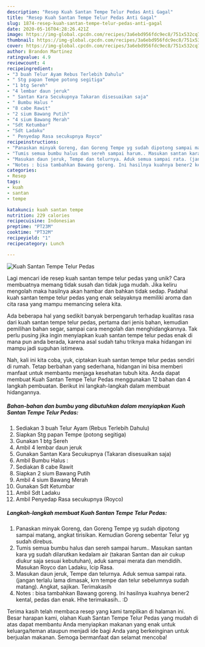 ```yaml
---
description: "Resep Kuah Santan Tempe Telur Pedas Anti Gagal"
title: "Resep Kuah Santan Tempe Telur Pedas Anti Gagal"
slug: 1874-resep-kuah-santan-tempe-telur-pedas-anti-gagal
date: 2020-05-16T04:28:26.421Z
image: https://img-global.cpcdn.com/recipes/3a6ebd956fdc9ec8/751x532cq70/kuah-santan-tempe-telur-pedas-foto-resep-utama.jpg
thumbnail: https://img-global.cpcdn.com/recipes/3a6ebd956fdc9ec8/751x532cq70/kuah-santan-tempe-telur-pedas-foto-resep-utama.jpg
cover: https://img-global.cpcdn.com/recipes/3a6ebd956fdc9ec8/751x532cq70/kuah-santan-tempe-telur-pedas-foto-resep-utama.jpg
author: Brandon Martinez
ratingvalue: 4.9
reviewcount: 4
recipeingredient:
- "3 buah Telur Ayam Rebus Terlebih Dahulu"
- " Stg papan Tempe potong segitiga"
- "1 btg Sereh"
- "4 lembar daun jeruk"
- " Santan Kara Secukupnya Takaran disesuaikan saja"
- " Bumbu Halus "
- "8 cabe Rawit"
- "2 sium Bawang Putih"
- "4 sium Bawang Merah"
- "Sdt Ketumbar"
- "Sdt Ladaku"
- " Penyedap Rasa secukupnya Royco"
recipeinstructions:
- "Panaskan minyak Goreng, dan Goreng Tempe yg sudah dipotong sampai matang, angkat tirisikan. Kemudian Goreng sebentar Telur yg sudah direbus."
- "Tumis semua bumbu halus dan sereh sampai harum.. Masukan santan kara yg sudah dilarutkan kedalam air (takaran Santan dan air cukup diukur saja sesuai kebutuhan), aduk sampai merata dan mendidih. Masukan Royco dan Ladaku, Icip Rasa."
- "Masukan daun jeruk, Tempe dan telurnya. Aduk semua sampai rata. (jangan terlalu lama dimasak, krn tempe dan telur sebelumnya sudah matang). Angkat, sajikan. Terimakasih"
- "Notes : bisa tambahkan Bawang goreng. Ini hasilnya kuahnya bener2 kental, pedas dan enak. Hhe terimakasih.. :D"
categories:
- Resep
tags:
- kuah
- santan
- tempe

katakunci: kuah santan tempe 
nutrition: 229 calories
recipecuisine: Indonesian
preptime: "PT23M"
cooktime: "PT32M"
recipeyield: "1"
recipecategory: Lunch

---
```



![Kuah Santan Tempe Telur Pedas](https://img-global.cpcdn.com/recipes/3a6ebd956fdc9ec8/751x532cq70/kuah-santan-tempe-telur-pedas-foto-resep-utama.jpg)

Lagi mencari ide resep kuah santan tempe telur pedas yang unik? Cara membuatnya memang tidak susah dan tidak juga mudah. Jika keliru mengolah maka hasilnya akan hambar dan bahkan tidak sedap. Padahal kuah santan tempe telur pedas yang enak selayaknya memiliki aroma dan cita rasa yang mampu memancing selera kita.

Ada beberapa hal yang sedikit banyak berpengaruh terhadap kualitas rasa dari kuah santan tempe telur pedas, pertama dari jenis bahan, kemudian pemilihan bahan segar, sampai cara mengolah dan menghidangkannya. Tak perlu pusing jika ingin menyiapkan kuah santan tempe telur pedas enak di mana pun anda berada, karena asal sudah tahu triknya maka hidangan ini mampu jadi suguhan istimewa.




Nah, kali ini kita coba, yuk, ciptakan kuah santan tempe telur pedas sendiri di rumah. Tetap berbahan yang sederhana, hidangan ini bisa memberi manfaat untuk membantu menjaga kesehatan tubuh kita. Anda dapat membuat Kuah Santan Tempe Telur Pedas menggunakan 12 bahan dan 4 langkah pembuatan. Berikut ini langkah-langkah dalam membuat hidangannya.

<!--inarticleads1-->

##### Bahan-bahan dan bumbu yang dibutuhkan dalam menyiapkan Kuah Santan Tempe Telur Pedas:

1. Sediakan 3 buah Telur Ayam (Rebus Terlebih Dahulu)
1. Siapkan  Stg papan Tempe (potong segitiga)
1. Gunakan 1 btg Sereh
1. Ambil 4 lembar daun jeruk
1. Gunakan  Santan Kara Secukupnya (Takaran disesuaikan saja)
1. Ambil  Bumbu Halus :
1. Sediakan 8 cabe Rawit
1. Siapkan 2 sium Bawang Putih
1. Ambil 4 sium Bawang Merah
1. Gunakan Sdt Ketumbar
1. Ambil Sdt Ladaku
1. Ambil  Penyedap Rasa secukupnya (Royco)




<!--inarticleads2-->

##### Langkah-langkah membuat Kuah Santan Tempe Telur Pedas:

1. Panaskan minyak Goreng, dan Goreng Tempe yg sudah dipotong sampai matang, angkat tirisikan. Kemudian Goreng sebentar Telur yg sudah direbus.
1. Tumis semua bumbu halus dan sereh sampai harum.. Masukan santan kara yg sudah dilarutkan kedalam air (takaran Santan dan air cukup diukur saja sesuai kebutuhan), aduk sampai merata dan mendidih. Masukan Royco dan Ladaku, Icip Rasa.
1. Masukan daun jeruk, Tempe dan telurnya. Aduk semua sampai rata. (jangan terlalu lama dimasak, krn tempe dan telur sebelumnya sudah matang). Angkat, sajikan. Terimakasih
1. Notes : bisa tambahkan Bawang goreng. Ini hasilnya kuahnya bener2 kental, pedas dan enak. Hhe terimakasih.. :D




Terima kasih telah membaca resep yang kami tampilkan di halaman ini. Besar harapan kami, olahan Kuah Santan Tempe Telur Pedas yang mudah di atas dapat membantu Anda menyiapkan makanan yang enak untuk keluarga/teman ataupun menjadi ide bagi Anda yang berkeinginan untuk berjualan makanan. Semoga bermanfaat dan selamat mencoba!
